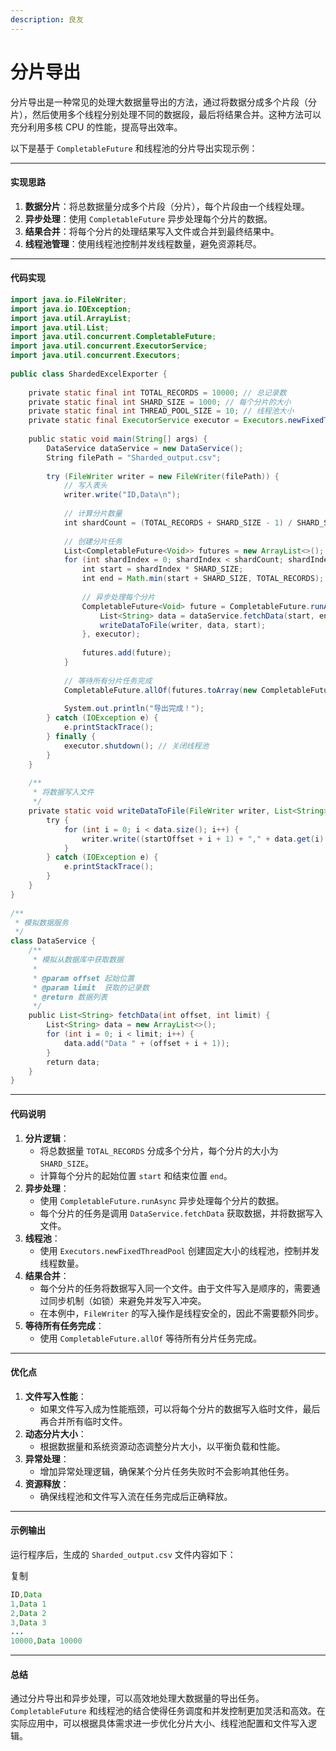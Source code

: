 ```yaml
---
description: 良友
---
```


# 分片导出

分片导出是一种常见的处理大数据量导出的方法，通过将数据分成多个片段（分片），然后使用多个线程分别处理不同的数据段，最后将结果合并。这种方法可以充分利用多核 CPU 的性能，提高导出效率。

以下是基于 `CompletableFuture` 和线程池的分片导出实现示例：

***

#### 实现思路

1. **数据分片**：将总数据量分成多个片段（分片），每个片段由一个线程处理。
2. **异步处理**：使用 `CompletableFuture` 异步处理每个分片的数据。
3. **结果合并**：将每个分片的处理结果写入文件或合并到最终结果中。
4. **线程池管理**：使用线程池控制并发线程数量，避免资源耗尽。

***

#### 代码实现

```java
import java.io.FileWriter;
import java.io.IOException;
import java.util.ArrayList;
import java.util.List;
import java.util.concurrent.CompletableFuture;
import java.util.concurrent.ExecutorService;
import java.util.concurrent.Executors;
​
public class ShardedExcelExporter {
​
    private static final int TOTAL_RECORDS = 10000; // 总记录数
    private static final int SHARD_SIZE = 1000; // 每个分片的大小
    private static final int THREAD_POOL_SIZE = 10; // 线程池大小
    private static final ExecutorService executor = Executors.newFixedThreadPool(THREAD_POOL_SIZE); // 线程池
​
    public static void main(String[] args) {
        DataService dataService = new DataService();
        String filePath = "Sharded_output.csv";
​
        try (FileWriter writer = new FileWriter(filePath)) {
            // 写入表头
            writer.write("ID,Data\n");
​
            // 计算分片数量
            int shardCount = (TOTAL_RECORDS + SHARD_SIZE - 1) / SHARD_SIZE;
​
            // 创建分片任务
            List<CompletableFuture<Void>> futures = new ArrayList<>();
            for (int shardIndex = 0; shardIndex < shardCount; shardIndex++) {
                int start = shardIndex * SHARD_SIZE;
                int end = Math.min(start + SHARD_SIZE, TOTAL_RECORDS);
​
                // 异步处理每个分片
                CompletableFuture<Void> future = CompletableFuture.runAsync(() -> {
                    List<String> data = dataService.fetchData(start, end - start);
                    writeDataToFile(writer, data, start);
                }, executor);
​
                futures.add(future);
            }
​
            // 等待所有分片任务完成
            CompletableFuture.allOf(futures.toArray(new CompletableFuture[0])).join();
​
            System.out.println("导出完成！");
        } catch (IOException e) {
            e.printStackTrace();
        } finally {
            executor.shutdown(); // 关闭线程池
        }
    }
​
    /**
     * 将数据写入文件
     */
    private static void writeDataToFile(FileWriter writer, List<String> data, int startOffset) {
        try {
            for (int i = 0; i < data.size(); i++) {
                writer.write((startOffset + i + 1) + "," + data.get(i) + "\n");
            }
        } catch (IOException e) {
            e.printStackTrace();
        }
    }
}
​
/**
 * 模拟数据服务
 */
class DataService {
    /**
     * 模拟从数据库中获取数据
     *
     * @param offset 起始位置
     * @param limit  获取的记录数
     * @return 数据列表
     */
    public List<String> fetchData(int offset, int limit) {
        List<String> data = new ArrayList<>();
        for (int i = 0; i < limit; i++) {
            data.add("Data " + (offset + i + 1));
        }
        return data;
    }
}
```

***

#### 代码说明

1. **分片逻辑**：
   * 将总数据量 `TOTAL_RECORDS` 分成多个分片，每个分片的大小为 `SHARD_SIZE`。
   * 计算每个分片的起始位置 `start` 和结束位置 `end`。
2. **异步处理**：
   * 使用 `CompletableFuture.runAsync` 异步处理每个分片的数据。
   * 每个分片的任务是调用 `DataService.fetchData` 获取数据，并将数据写入文件。
3. **线程池**：
   * 使用 `Executors.newFixedThreadPool` 创建固定大小的线程池，控制并发线程数量。
4. **结果合并**：
   * 每个分片的任务将数据写入同一个文件。由于文件写入是顺序的，需要通过同步机制（如锁）来避免并发写入冲突。
   * 在本例中，`FileWriter` 的写入操作是线程安全的，因此不需要额外同步。
5. **等待所有任务完成**：
   * 使用 `CompletableFuture.allOf` 等待所有分片任务完成。

***

#### 优化点

1. **文件写入性能**：
   * 如果文件写入成为性能瓶颈，可以将每个分片的数据写入临时文件，最后再合并所有临时文件。
2. **动态分片大小**：
   * 根据数据量和系统资源动态调整分片大小，以平衡负载和性能。
3. **异常处理**：
   * 增加异常处理逻辑，确保某个分片任务失败时不会影响其他任务。
4. **资源释放**：
   * 确保线程池和文件写入流在任务完成后正确释放。

***

#### 示例输出

运行程序后，生成的 `Sharded_output.csv` 文件内容如下：

复制

```java
ID,Data
1,Data 1
2,Data 2
3,Data 3
...
10000,Data 10000
```

***

#### 总结

通过分片导出和异步处理，可以高效地处理大数据量的导出任务。`CompletableFuture` 和线程池的结合使得任务调度和并发控制更加灵活和高效。在实际应用中，可以根据具体需求进一步优化分片大小、线程池配置和文件写入逻辑。
